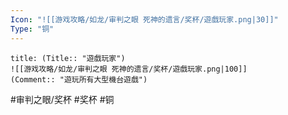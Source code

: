 ```yaml
---
Icon: "![[游戏攻略/如龙/审判之眼 死神的遗言/奖杯/遊戲玩家.png|30]]"
Type: "铜"
---
```

```ad-common-bronze-trophy
title: (Title:: "遊戲玩家")
![[游戏攻略/如龙/审判之眼 死神的遗言/奖杯/遊戲玩家.png|100]]
(Comment:: "遊玩所有大型機台遊戲")
```

#审判之眼/奖杯 #奖杯 #铜
